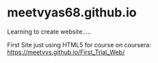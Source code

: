 # meetvyas68.github.io
Learning to create website.....

First Site just using HTML5 for course on coursera: <https://meetvys.github.io/First_Trial_Web/>

